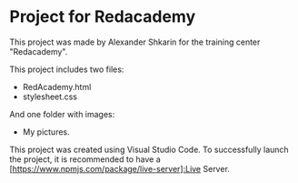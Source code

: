 # Project for Redacademy

This project was made by Alexander Shkarin for the training center "Redacademy".

This project includes two files: 
+ RedAcademy.html 
+ stylesheet.css 

And one folder with images: 
+ My pictures.

This project was created using Visual Studio Code. To successfully launch the project, it is recommended to have a [https://www.npmjs.com/package/live-server]:Live Server.

